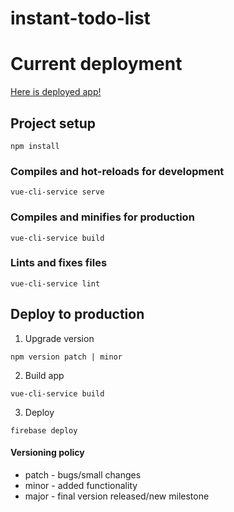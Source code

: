 # instant-todo-list

# Current deployment

[Here is deployed app!](https://todo-instant-bsjhx.web.app/)

## Project setup
```
npm install
```

### Compiles and hot-reloads for development
```
vue-cli-service serve
```

### Compiles and minifies for production
```
vue-cli-service build
```

### Lints and fixes files
```
vue-cli-service lint
```

## Deploy to production
1. Upgrade version
```
npm version patch | minor
```
2. Build app
```
vue-cli-service build
```
3. Deploy
```
firebase deploy
```

#### Versioning policy
- patch - bugs/small changes
- minor - added functionality
- major - final version released/new milestone
